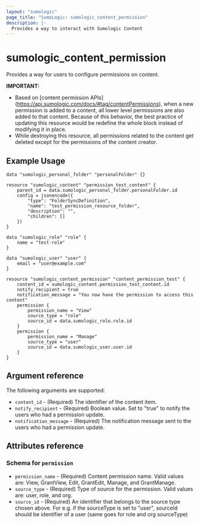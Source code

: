 ```yaml
---
layout: "sumologic"
page_title: "SumoLogic: sumologic_content_permission"
description: |-
  Provides a way to interact with Sumologic Content
---
```


# sumologic_content_permission
Provides a way for users to configure permissions on content.

__IMPORTANT:__  
* Based on [content permission APIs] (https://api.sumologic.com/docs/#tag/contentPermissions), when a new permission is added to a content, all lower level permissions are also added to that content. Because of this behavior, the best practice of updating this resource would be redefine the whole block instead of modifying it in place.
* While destroying this resource, all permissions related to the content get deleted except for the permissions of the content creator. 

 

## Example Usage
```hcl
data "sumologic_personal_folder" "personalFolder" {}

resource "sumologic_content" "permission_test_content" {
	parent_id = data.sumologic_personal_folder.personalFolder.id
	config = jsonencode({
		"type": "FolderSyncDefinition",
		"name": "test_permission_resource_folder",
		"description": "",
		"children": []
	})
}
	
data "sumologic_role" "role" { 
	name = "test-role"
}

data "sumologic_user" "user" { 
	email = "user@example.com"
}

resource "sumologic_content_permission" "content_permission_test" {
	content_id = sumologic_content.permission_test_content.id
	notify_recipient = true
	notification_message = "You now have the permission to access this content"
	permission {
		permission_name = "View"
		source_type = "role"
		source_id = data.sumologic_role.role.id
	}
	permission {
		permission_name = "Manage"
		source_type = "user"
		source_id = data.sumologic_user.user.id
	}
}
```

## Argument reference

The following arguments are supported:

- `content_id` - (Required) The identifier of the content item.
- `notify_recipient` - (Required) Boolean value. Set to "true" to notify the users who had a permission update.
- `notification_message` - (Required) The notification message sent to the users who had a permission update.

## Attributes reference

### Schema for `permission`
- `permission_name` - (Required) Content permission name. Valid values are: View, GrantView, Edit, GrantEdit, Manage, and GrantManage.
- `source_type` - (Required) Type of source for the permission. Valid values are: user, role, and org.
- `source_id` - (Required) An identifier that belongs to the source type chosen above. For e.g. if the sourceType is set to "user", sourceId should be identifier of a user (same goes for role and org sourceType)